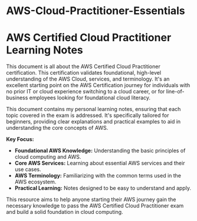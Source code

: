 # AWS-Cloud-Practitioner-Essentials

# AWS Certified Cloud Practitioner Learning Notes

This document is all about the AWS Certified Cloud Practitioner certification. This certification validates foundational, high-level understanding of the AWS Cloud, services, and terminology. It's an excellent starting point on the AWS Certification journey for individuals with no prior IT or cloud experience switching to a cloud career, or for line-of-business employees looking for foundational cloud literacy.

This document contains my personal learning notes, ensuring that each topic covered in the exam is addressed. It's specifically tailored for beginners, providing clear explanations and practical examples to aid in understanding the core concepts of AWS.

**Key Focus:**

* **Foundational AWS Knowledge:** Understanding the basic principles of cloud computing and AWS.
* **Core AWS Services:** Learning about essential AWS services and their use cases.
* **AWS Terminology:** Familiarizing with the common terms used in the AWS ecosystem.
* **Practical Learning:** Notes designed to be easy to understand and apply.

This resource aims to help anyone starting their AWS journey gain the necessary knowledge to pass the AWS Certified Cloud Practitioner exam and build a solid foundation in cloud computing.
